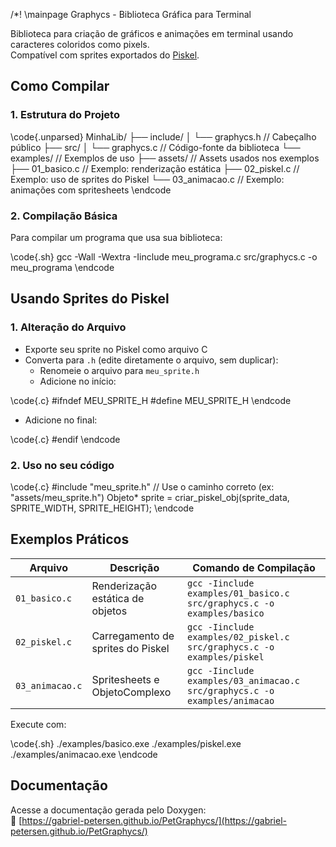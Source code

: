/*! \mainpage Graphycs - Biblioteca Gráfica para Terminal

Biblioteca para criação de gráficos e animações em terminal usando caracteres coloridos como pixels.  
Compatível com sprites exportados do [Piskel](https://www.piskelapp.com/).

## Como Compilar

### 1. Estrutura do Projeto

\code{.unparsed}
MinhaLib/
├── include/
│   └── graphycs.h       // Cabeçalho público
├── src/
│   └── graphycs.c       // Código-fonte da biblioteca
└── examples/            // Exemplos de uso
    ├── assets/          // Assets usados nos exemplos
    ├── 01_basico.c      // Exemplo: renderização estática
    ├── 02_piskel.c      // Exemplo: uso de sprites do Piskel
    └── 03_animacao.c    // Exemplo: animações com spritesheets
\endcode

### 2. Compilação Básica

Para compilar um programa que usa sua biblioteca:

\code{.sh}
gcc -Wall -Wextra -Iinclude meu_programa.c src/graphycs.c -o meu_programa
\endcode

## Usando Sprites do Piskel

### 1. Alteração do Arquivo

- Exporte seu sprite no Piskel como arquivo C
- Converta para `.h` (edite diretamente o arquivo, sem duplicar):
  - Renomeie o arquivo para `meu_sprite.h`
  - Adicione no início:

\code{.c}
#ifndef MEU_SPRITE_H
#define MEU_SPRITE_H
\endcode

  - Adicione no final:

\code{.c}
#endif
\endcode

### 2. Uso no seu código

\code{.c}
#include "meu_sprite.h" // Use o caminho correto (ex: "assets/meu_sprite.h")
Objeto* sprite = criar_piskel_obj(sprite_data, SPRITE_WIDTH, SPRITE_HEIGHT);
\endcode

## Exemplos Práticos

| Arquivo         | Descrição                          | Comando de Compilação |
|-----------------|------------------------------------|----------------------------------------------------------------------------|
| `01_basico.c`   | Renderização estática de objetos   | `gcc -Iinclude examples/01_basico.c src/graphycs.c -o examples/basico`     |
| `02_piskel.c`   | Carregamento de sprites do Piskel  | `gcc -Iinclude examples/02_piskel.c src/graphycs.c -o examples/piskel`     |
| `03_animacao.c` | Spritesheets e ObjetoComplexo      | `gcc -Iinclude examples/03_animacao.c src/graphycs.c -o examples/animacao` |

Execute com:

\code{.sh}
./examples/basico.exe
./examples/piskel.exe
./examples/animacao.exe
\endcode

## Documentação

Acesse a documentação gerada pelo Doxygen:  
🔗 [https://gabriel-petersen.github.io/PetGraphycs/](https://gabriel-petersen.github.io/PetGraphycs/)

